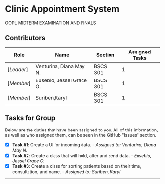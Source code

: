 ﻿# Clinic Appointment System
OOPL MIDTERM EXAMINATION AND FINALS

## Contributors
|Role   |Name   | Section | Assigned Tasks |
|---|---|---|---|
|[*Leader*]| Venturina, Diana May N.  | BSCS 301 | 1
|[*Member*]   | Eusebio, Jessel Grace O. | BSCS 301 | 1
|[*Member*]   | Suriben,Karyl | BSCS 301 | 1

## Tasks for Group
Below are the duties that have been assigned to you. All of this information, as well as who assigned them, can be seen in the GitHub "Issues" section.
- [x] **Task #1**: Create a UI for incoming data. - *Assigned to: Venturina, Diana May N.*
- [x] **Task #2**: Create a class that will hold, alter and send data. - *Eusebio, Jessel Grace O.*
- [x] **Task #3**: Create a class for sorting patients based on their time, consultation, and name. - *Assigned to: Suriben, Karyl*
---
